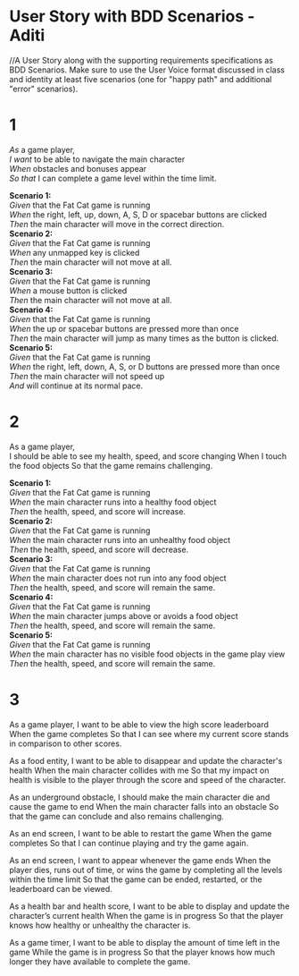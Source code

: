 # User Story with BDD Scenarios - Aditi

//A User Story along with the supporting requirements specifications as BDD Scenarios.  Make sure to use the User Voice format discussed in class and identity at least five scenarios (one for "happy path" and additional "error" scenarios).

# 1
_As_ a game player,  
_I want_ to be able to navigate the main character  
_When_ obstacles and bonuses appear  
_So that_ I can complete a game level within the time limit.   

**Scenario 1:**  
_Given_ that the Fat Cat game is running  
_When_ the right, left, up, down, A, S, D or spacebar buttons are clicked  
_Then_ the main character will move in the correct direction.  
**Scenario 2:**  
_Given_ that the Fat Cat game is running   
_When_ any unmapped key is clicked   
_Then_ the main character will not move at all.   
**Scenario 3:**  
_Given_ that the Fat Cat game is running   
_When_ a mouse button is clicked   
_Then_ the main character will not move at all.    
**Scenario 4:**  
_Given_ that the Fat Cat game is running  
_When_ the up or spacebar buttons are pressed more than once  
_Then_ the main character will jump as many times as the button is clicked.  
**Scenario 5:**  
_Given_ that the Fat Cat game is running   
_When_ the right, left, down, A, S, or D buttons are pressed more than once   
_Then_ the main character will not speed up  
_And_ will continue at its normal pace.  

# 2
As a game player,  
I should be able to see my health, speed, and score changing
When I touch the food objects
So that the game remains challenging.  

**Scenario 1:**  
_Given_ that the Fat Cat game is running   
_When_ the main character runs into a healthy food object  
_Then_ the health, speed, and score will increase.  
**Scenario 2:**  
_Given_ that the Fat Cat game is running    
_When_ the main character runs into an unhealthy food object  
_Then_ the health, speed, and score will decrease.  
**Scenario 3:**   
_Given_ that the Fat Cat game is running  
_When_ the main character does not run into any food object  
_Then_ the health, speed, and score will remain the same.  
**Scenario 4:**  
_Given_ that the Fat Cat game is running   
_When_ the main character jumps above or avoids a food object   
_Then_ the health, speed, and score will remain the same.  
**Scenario 5:**  
_Given_ that the Fat Cat game is running   
_When_ the main character has no visible food objects in the game play view  
_Then_ the health, speed, and score will remain the same.   


# 3

As a game player,
I want to be able to view the high score leaderboard
When the game completes
So that I can see where my current score stands in comparison to other scores.




As a food entity,
I want to be able to disappear and update the character's health
When the main character collides with me
So that my impact on health is visible to the player through the score and speed of the character.

As an underground obstacle,
I should make the main character die and cause the game to end
When the main character falls into an obstacle
So that the game can conclude and also remains challenging.

As an end screen, 
I want to be able to restart the game
When the game completes
So that I can continue playing and try the game again.

As an end screen, 
I want to appear whenever the game ends
When the player dies, runs out of time, or wins the game by completing all the levels within the time limit
So that the game can be ended, restarted, or the leaderboard can be viewed.

As a health bar and health score, 
I want to be able to display and update the character’s current health
When the game is in progress
So that the player knows how healthy or unhealthy the character is.

As a game timer, 
I want to be able to display the amount of time left in the game
While the game is in progress
So that the player knows how much longer they have available to complete the game.



